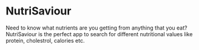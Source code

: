 # NutriSaviour
Need to know what nutrients are you getting from anything that you eat? NutriSaviour is the perfect app to search for different nutritional values like protein, cholestrol, calories etc.
